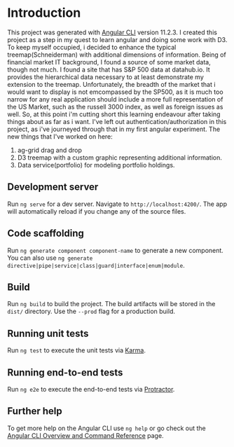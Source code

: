 # Introduction

This project was generated with [Angular CLI](https://github.com/angular/angular-cli) version 11.2.3.
I created this project as a step in my quest to learn angular and doing some work with D3.  To keep myself occupied, i decided to enhance the
typical treemap(Schneiderman) with additional dimensions of information.  Being of financial market IT background, I found a source of some market
data, though not much.  I found a site that has S&P 500 data at datahub.io.  It provides the hierarchical data necessary to at least demonstrate my extension to the treemap.  Unfortunately, the breadth of the market that i would want to display is not emcompassed by the SP500, as it is much too narrow for any real application should include a more full representation of the US Market, such as the russell 3000 index, as well as foreign issues as well.  So, at this point i'm cutting short this learning endeavour after taking things about as far as i want.
I've left out authentication/authorization in this project, as i've journeyed through that in my first angular experiment.  The new things that I've
worked on here:
1. ag-grid drag and drop
2. D3 treemap with a custom graphic representing additional information.
3. Data service(portfolio) for modeling portfolio holdings.

## Development server

Run `ng serve` for a dev server. Navigate to `http://localhost:4200/`. The app will automatically reload if you change any of the source files.

## Code scaffolding

Run `ng generate component component-name` to generate a new component. You can also use `ng generate directive|pipe|service|class|guard|interface|enum|module`.

## Build

Run `ng build` to build the project. The build artifacts will be stored in the `dist/` directory. Use the `--prod` flag for a production build.

## Running unit tests

Run `ng test` to execute the unit tests via [Karma](https://karma-runner.github.io).

## Running end-to-end tests

Run `ng e2e` to execute the end-to-end tests via [Protractor](http://www.protractortest.org/).

## Further help

To get more help on the Angular CLI use `ng help` or go check out the [Angular CLI Overview and Command Reference](https://angular.io/cli) page.
